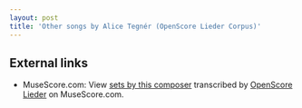 ```yaml
---
layout: post
title: 'Other songs by Alice Tegnér (OpenScore Lieder Corpus)'
---
```


## External links

- MuseScore.com: View [sets by this composer] transcribed by [OpenScore Lieder] on MuseScore.com.

[sets by this composer]: https://musescore.com/openscore-lieder-corpus/sets/5108131
[OpenScore Lieder]: https://musescore.com/openscore-lieder-corpus

